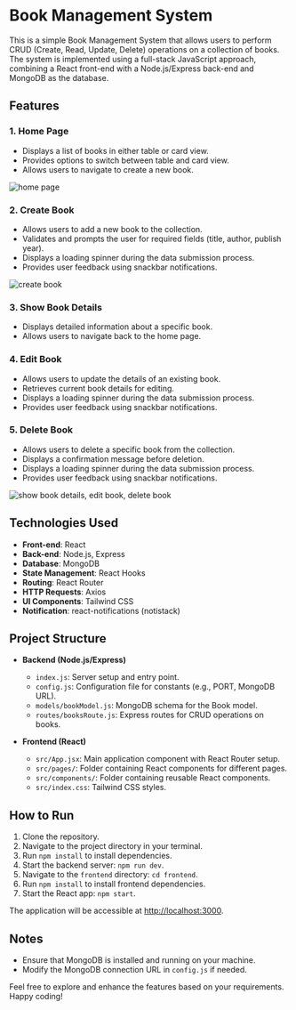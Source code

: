 # Book Management System

This is a simple Book Management System that allows users to perform CRUD (Create, Read, Update, Delete) operations on a collection of books. The system is implemented using a full-stack JavaScript approach, combining a React front-end with a Node.js/Express back-end and MongoDB as the database.

## Features

### 1. Home Page

-   Displays a list of books in either table or card view.
-   Provides options to switch between table and card view.
-   Allows users to navigate to create a new book.

   ![home page](https://github.com/anthonynguyent/bookit/assets/54492419/096747cb-7e9d-40a3-a6b3-edafc8e61f6b)


### 2. Create Book

-   Allows users to add a new book to the collection.
-   Validates and prompts the user for required fields (title, author, publish year).
-   Displays a loading spinner during the data submission process.
-   Provides user feedback using snackbar notifications.

   ![create book](https://github.com/anthonynguyent/bookit/assets/54492419/367e9e6e-c89d-4009-9795-031d7bd1febc)


### 3. Show Book Details

-   Displays detailed information about a specific book.
-   Allows users to navigate back to the home page.

### 4. Edit Book

-   Allows users to update the details of an existing book.
-   Retrieves current book details for editing.
-   Displays a loading spinner during the data submission process.
-   Provides user feedback using snackbar notifications.

### 5. Delete Book

-   Allows users to delete a specific book from the collection.
-   Displays a confirmation message before deletion.
-   Displays a loading spinner during the data submission process.
-   Provides user feedback using snackbar notifications.

   ![show book details, edit book, delete book](https://github.com/anthonynguyent/bookit/assets/54492419/08a143c2-9637-4460-87db-31cdb3665533)


## Technologies Used

-   **Front-end**: React
-   **Back-end**: Node.js, Express
-   **Database**: MongoDB
-   **State Management**: React Hooks
-   **Routing**: React Router
-   **HTTP Requests**: Axios
-   **UI Components**: Tailwind CSS
-   **Notification**: react-notifications (notistack)

## Project Structure

-   **Backend (Node.js/Express)**

    -   `index.js`: Server setup and entry point.
    -   `config.js`: Configuration file for constants (e.g., PORT, MongoDB URL).
    -   `models/bookModel.js`: MongoDB schema for the Book model.
    -   `routes/booksRoute.js`: Express routes for CRUD operations on books.

-   **Frontend (React)**
    -   `src/App.jsx`: Main application component with React Router setup.
    -   `src/pages/`: Folder containing React components for different pages.
    -   `src/components/`: Folder containing reusable React components.
    -   `src/index.css`: Tailwind CSS styles.

## How to Run

1. Clone the repository.
2. Navigate to the project directory in your terminal.
3. Run `npm install` to install dependencies.
4. Start the backend server: `npm run dev`.
5. Navigate to the `frontend` directory: `cd frontend`.
6. Run `npm install` to install frontend dependencies.
7. Start the React app: `npm start`.

The application will be accessible at [http://localhost:3000](http://localhost:3000).

## Notes

-   Ensure that MongoDB is installed and running on your machine.
-   Modify the MongoDB connection URL in `config.js` if needed.

Feel free to explore and enhance the features based on your requirements. Happy coding!
